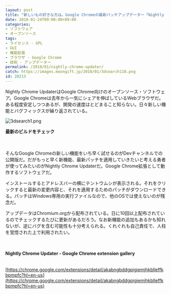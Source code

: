 ```yaml
---
layout: post
title: "新しいもの好きな方は。Google Chromeの最新パッチアップデーター「Nightly Chrome Updater」"
date: 2010-01-24T09:00:00+09:00
categories:
- ソフトウェア
- オープンソース
tags: 
- ライセンス - GPL
- GUI
- 機能拡張
- ブラウザ - Google Chrome
- 技術 - アップデーター
permalink: /2010/01/nightly-chrome-updater/
catch: https://images.moongift.jp/2010/01/3dsearch110.png
id: 20213
---
```

Nightly Chrome UpdaterはGoogle Chrome向けのオープンソース・ソフトウェア。Google Chromeは去年から一気にシェアを伸ばしているWebブラウザだ。ある程度安定しつつあるが、開発の速度はとどまること知らない。日々新しい機能とバグフィックスが繰り返されている。

  

![3dsearch1.png](https://images.moongift.jp/2010/01/3dsearch110.png)  
  
**最新のビルドをチェック**

  

　

  

そんなGoogle Chromeの新しい機能をいち早く試せるのがDevチャンネルでの公開版だ。だがもっと早く新機能、最新パッチを適用していきたいと考える勇者が使ってみたいのがNightly Chrome Updaterだ。Google Chrome拡張として動作するソフトウェアだ。

  
<!--more-->

インストールするとアドレスバーの横にテントウムシが表示される。それをクリックすると最新の変更内容と、それを適用するためのパッチがダウンロードできる。パッチはWindows専用の実行ファイルなので、他のOSでは使えないのが残念だ。

  

アップデータはChromium.orgから配布されている。日に10回以上配布されているのでチェックするたびに更新があるだろう。なお新機能の追加もあるかも知れないが、逆にバグを含む可能性も十分考えられる。くれぐれも自己責任で、人柱を覚悟された上で利用されたい。

  

　

  

**Nightly Chrome Updater - Google Chrome extension gallery**  
  
　[https://chrome.google.com/extensions/detail/akabngbddgpigiemjhkblleffkbpmpfc?hl=en-us](https://chrome.google.com/extensions/detail/akabngbddgpigiemjhkblleffkbpmpfc?hl=en-us)

  
